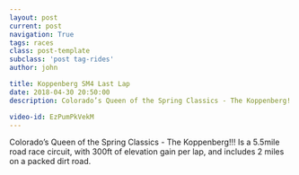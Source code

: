 ```yaml
---
layout: post
current: post
navigation: True
tags: races
class: post-template
subclass: 'post tag-rides'
author: john

title: Koppenberg SM4 Last Lap
date: 2018-04-30 20:50:00
description: Colorado’s Queen of the Spring Classics - The Koppenberg!!! Is a 5.5mile road race circuit, with 300ft of elevation gain per lap, and includes 2 miles on a packed dirt road.

video-id: EzPumPkVekM
---
```


Colorado’s Queen of the Spring Classics - The Koppenberg!!! Is a 5.5mile road race circuit, with 300ft of elevation gain per lap, and includes 2 miles on a packed dirt road.